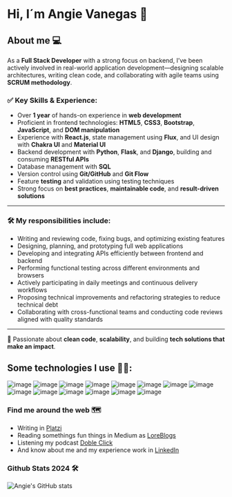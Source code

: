 # Hi, I´m Angie Vanegas 🚀

## About me 💻

As a **Full Stack Developer** with a strong focus on backend, I’ve been actively involved in real-world application development—designing scalable architectures, writing clean code, and collaborating with agile teams using **SCRUM methodology**.

### ✅ Key Skills & Experience:
- Over **1 year** of hands-on experience in **web development**
- Proficient in frontend technologies: **HTML5**, **CSS3**, **Bootstrap**, **JavaScript**, and **DOM manipulation**
- Experience with **React.js**, state management using **Flux**, and UI design with **Chakra UI** and **Material UI**
- Backend development with **Python**, **Flask**, and **Django**, building and consuming **RESTful APIs**
- Database management with **SQL**
- Version control using **Git/GitHub** and **Git Flow**
- Feature **testing** and validation using testing techniques
- Strong focus on **best practices**, **maintainable code**, and **result-driven solutions**

---

### 🛠️ My responsibilities include:
- Writing and reviewing code, fixing bugs, and optimizing existing features  
- Designing, planning, and prototyping full web applications  
- Developing and integrating APIs efficiently between frontend and backend  
- Performing functional testing across different environments and browsers  
- Actively participating in daily meetings and continuous delivery workflows  
- Proposing technical improvements and refactoring strategies to reduce technical debt  
- Collaborating with cross-functional teams and conducting code reviews aligned with quality standards  

---

📌 Passionate about **clean code**, **scalability**, and building **tech solutions that make an impact**.


## **Some technologies I use 👩‍💻:**


![image](https://img.shields.io/badge/Python-FFD43B?style=for-the-badge&logo=python&logoColor=blue)
![image](https://img.shields.io/badge/React-20232A?style=for-the-badge&logo=react&logoColor=61DAFB)
![image](https://img.shields.io/badge/JavaScript-323330?style=for-the-badge&logo=javascript&logoColor=F7DF1E)
![image](https://img.shields.io/badge/Flask-000000?style=for-the-badge&logo=flask&logoColor=white)
![image](https://img.shields.io/badge/PostgreSQL-316192?style=for-the-badge&logo=postgresql&logoColor=white)
![image](https://img.shields.io/badge/GitHub-100000?style=for-the-badge&logo=github&logoColor=white)
![image](https://img.shields.io/badge/Postman-FF6C37?style=for-the-badge&logo=Postman&logoColor=white)
![image](https://img.shields.io/badge/CSS3-1572B6?style=for-the-badge&logo=css3&logoColor=white)
![image](https://img.shields.io/badge/HTML5-E34F26?style=for-the-badge&logo=html5&logoColor=white)
![image](https://img.shields.io/badge/Bootstrap-563D7C?style=for-the-badge&logo=bootstrap&logoColor=white)
![image](https://img.shields.io/badge/firebase-ffca28?style=for-the-badge&logo=firebase&logoColor=black)
![image](https://img.shields.io/badge/Docker-2496ED?style=for-the-badge&logo=docker&logoColor=white)
![image](https://img.shields.io/badge/Chakra%20UI-319795?style=for-the-badge&logo=chakraui&logoColor=white)
![image](https://img.shields.io/badge/Material%20UI-007FFF?style=for-the-badge&logo=mui&logoColor=white)





  
### **Find me around the web 🗺️**

- Writing in [Platzi](https://platzi.com/blog/como-superar-sindrome-impostor/)
- Reading somethings fun things in Medium as [LoreBlogs](https://loreblogs.medium.com/)
- Listening my podcast [Doble Click](https://open.spotify.com/episode/0Bxp9hYWMLvb2kVbCReK4U?si=5aa6c6bec07b4b50)
- And know about me and my experience work in [LinkedIn](https://www.linkedin.com/in/avanegasp/)
  

### Github Stats 2024 🛠️
![Angie's GitHub stats](https://github-readme-stats.vercel.app/api?username=avanegasp&show_icons=true&theme=tokyonight)
<!--
**avanegasp/avanegasp** is a ✨ _special_ ✨ repository because its `README.md` (this file) appears on your GitHub profile.


Here are some ideas to get you started:

- 🔭 I’m currently working on ...
- 🌱 I’m currently learning ...
- 👯 I’m looking to collaborate on ...
- 🤔 I’m looking for help with ...
- 💬 Ask me about ...
- 📫 How to reach me: ...
- 😄 Pronouns: ...
- ⚡ Fun fact: ...
-->
